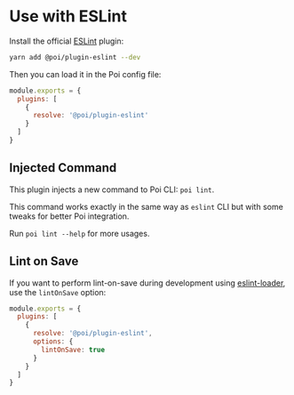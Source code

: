 # Use with ESLint

Install the official [ESLint](https://github.com/egoist/poi/tree/master/packages/plugin-eslint) plugin:

```bash
yarn add @poi/plugin-eslint --dev
```

Then you can load it in the Poi config file:

```js
module.exports = {
  plugins: [
    {
      resolve: '@poi/plugin-eslint'
    }
  ]
}
```

## Injected Command

This plugin injects a new command to Poi CLI: `poi lint`. 

This command works exactly in the same way as `eslint` CLI but with some tweaks for better Poi integration.

Run `poi lint --help` for more usages.

## Lint on Save

If you want to perform lint-on-save during development using [eslint-loader](https://github.com/webpack-contrib/eslint-loader), use the `lintOnSave` option:

```js
module.exports = {
  plugins: [
    {
      resolve: '@poi/plugin-eslint',
      options: {
        lintOnSave: true
      }
    }
  ]
}
```

